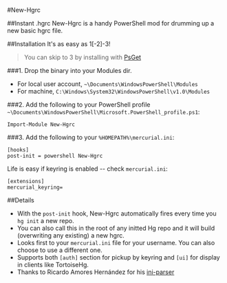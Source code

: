 #New-Hgrc

##Instant .hgrc
New-Hgrc is a handy PowerShell mod for drumming up a new basic hgrc file.

##Installation
It's as easy as 1[-2]-3!

> You can skip to 3 by installing with [PsGet](https://github.com/psget/psget)

###1.
Drop the binary into your Modules dir. 

+ For local user account, `~\Documents\WindowsPowerShell\Modules`
+ For machine, `C:\Windows\System32\WindowsPowerShell\v1.0\Modules`

###2.
Add the following to your PowerShell profile `~\Documents\WindowsPowerShell\Microsoft.PowerShell_profile.ps1`:

````
Import-Module New-Hgrc
````

###3.
Add the following to your `%HOMEPATH%\mercurial.ini`:

````
[hooks]
post-init = powershell New-Hgrc
````

Life is easy if keyring is enabled -- check `mercurial.ini`:

````
[extensions]
mercurial_keyring=
````
##Details
+ With the `post-init` hook, New-Hgrc automatically fires every time you `hg init` a new repo.
+ You can also call this in the root of any initted Hg repo and it will build (overwriting any existing) a new hgrc.
+ Looks first to your `mercurial.ini` file for your username. You can also choose to use a different one.
+ Supports both `[auth]` section for pickup by keyring and `[ui]` for display in clients like TortoiseHg.
+ Thanks to Ricardo Amores Hernández for his [ini-parser](https://github.com/rickyah/ini-parser)
